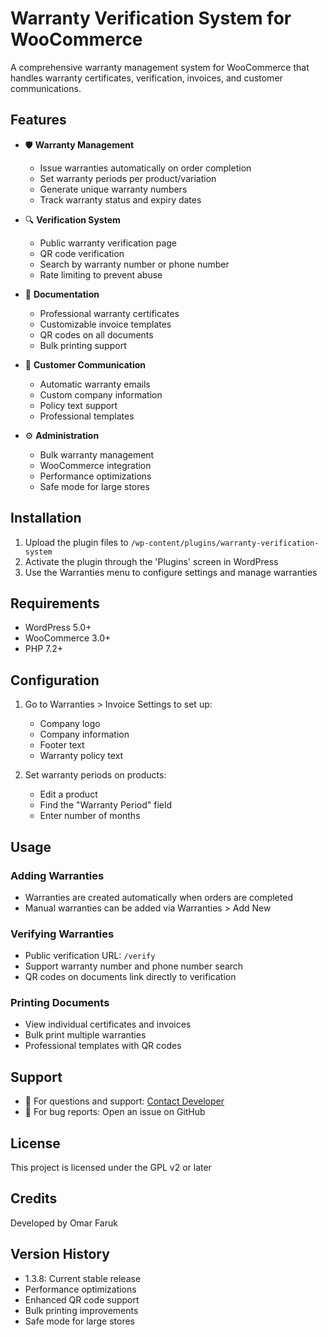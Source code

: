 # Warranty Verification System for WooCommerce

A comprehensive warranty management system for WooCommerce that handles warranty certificates, verification, invoices, and customer communications.

## Features

- 🛡️ **Warranty Management**
  - Issue warranties automatically on order completion
  - Set warranty periods per product/variation
  - Generate unique warranty numbers
  - Track warranty status and expiry dates

- 🔍 **Verification System**
  - Public warranty verification page
  - QR code verification
  - Search by warranty number or phone number
  - Rate limiting to prevent abuse

- 📄 **Documentation**
  - Professional warranty certificates
  - Customizable invoice templates
  - QR codes on all documents
  - Bulk printing support

- 📧 **Customer Communication**
  - Automatic warranty emails
  - Custom company information
  - Policy text support
  - Professional templates

- ⚙️ **Administration**
  - Bulk warranty management
  - WooCommerce integration
  - Performance optimizations
  - Safe mode for large stores

## Installation

1. Upload the plugin files to `/wp-content/plugins/warranty-verification-system`
2. Activate the plugin through the 'Plugins' screen in WordPress
3. Use the Warranties menu to configure settings and manage warranties

## Requirements

- WordPress 5.0+
- WooCommerce 3.0+
- PHP 7.2+

## Configuration

1. Go to Warranties > Invoice Settings to set up:
   - Company logo
   - Company information
   - Footer text
   - Warranty policy text

2. Set warranty periods on products:
   - Edit a product
   - Find the "Warranty Period" field
   - Enter number of months

## Usage

### Adding Warranties
- Warranties are created automatically when orders are completed
- Manual warranties can be added via Warranties > Add New

### Verifying Warranties
- Public verification URL: `/verify`
- Support warranty number and phone number search
- QR codes on documents link directly to verification

### Printing Documents
- View individual certificates and invoices
- Bulk print multiple warranties
- Professional templates with QR codes

## Support

- 💬 For questions and support: [Contact Developer](https://wa.me/8801961547802)
- 🐛 For bug reports: Open an issue on GitHub

## License

This project is licensed under the GPL v2 or later

## Credits

Developed by Omar Faruk

## Version History

- 1.3.8: Current stable release
- Performance optimizations
- Enhanced QR code support
- Bulk printing improvements
- Safe mode for large stores
